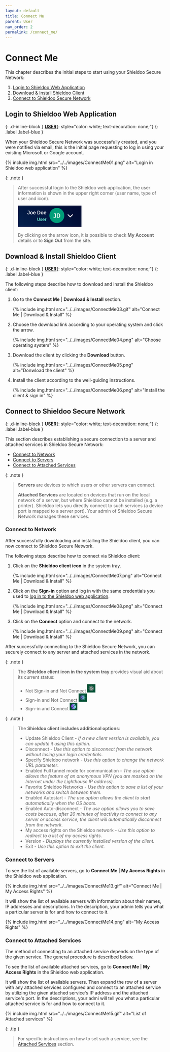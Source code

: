 ```yaml
---
layout: default
title: Connect Me
parent: User
nav_order: 2
permalink: /connect_me/
---
```


# Connect Me
This chapter describes the initial steps to start using your Shieldoo Secure Network:
1. [Login to Shieldoo Web Application](/connect_me/#login-to-shieldoo-web-application)
2. [Download & Install Shieldoo Client](/connect_me/#download--install-shieldoo-client)
3. [Connect to Shieldoo Secure Network](/connect_me/#connect-to-shieldoo-secure-network)

## Login to Shieldoo Web Application
{: .d-inline-block }
[__USER__](/user_getting_started/#getting-started){: style="color: white; text-decoration: none;"}
{: .label .label-blue }

When your Shieldoo Secure Network was successfully created, and you were notified via email, this is the initial page requesting to log in using your existing Microsoft or Google account.

{% include img.html src="../../images/ConnectMe01.png" alt="Login in Shieldoo web application" %}

{: .note }
> After successful login to the Shieldoo web application, the user information is shown in the upper right corner (user name, type of user and icon).
> 
> ![](../../images/ConnectMe02.png)
> 
> By clicking on the arrow icon, it is possible to check __My Account__ details or to __Sign Out__ from the site.

## Download & Install Shieldoo Client
{: .d-inline-block }
[__USER__](/user_getting_started/#getting-started){: style="color: white; text-decoration: none;"}
{: .label .label-blue }

The following steps describe how to download and install the Shieldoo client:
1. Go to the __Connect Me__ \| __Download & Install__ section.

    {% include img.html src="../../images/ConnectMe03.gif" alt="Connect Me | Download & Install" %}

2. Choose the download link according to your operating system and click the arrow.

    {% include img.html src="../../images/ConnectMe04.png" alt="Choose operating system" %}

3. Download the client by clicking the __Download__ button.

    {% include img.html src="../../images/ConnectMe05.png" alt="Donwload the client" %}

4. Install the client according to the well-guiding instructions.

    {% include img.html src="../../images/ConnectMe06.png" alt="Install the client & sign in" %}

## Connect to Shieldoo Secure Network
{: .d-inline-block }
[__USER__](/user_getting_started/#getting-started){: style="color: white; text-decoration: none;"}
{: .label .label-blue }

This section describes establishing a secure connection to a server and attached services in Shieldoo Secure Network:
-  [Connect to Network](/connect_me/#connect-to-network)
-  [Connect to Servers](/connect_me/#connect-to-servers)
-  [Connect to Attached Services](/connect_me/#connect-to-attached-services)

{: .note }
>__Servers__ are devices to which users or other servers can connect.
>
>__Attached Services__ are located on devices that run on the local network of a server, but where Shieldoo cannot be installed (e.g. a printer). Shieldoo lets you directly connect to such services (a device port is mapped to a server port). Your admin of Shieldoo Secure Network manages these services.

### Connect to Network

After successfully downloading and installing the Shieldoo client, you can now connect to Shieldoo Secure Network.

The following steps describe how to connect via Shieldoo client:

1. Click on the __Shieldoo client icon__ in the system tray.

    {% include img.html src="../../images/ConnectMe07.png" alt="Connect Me | Download & Install" %}

2. Click on the __Sign-in__ option and log in with the same credentials you used to [log in to the Shieldoo web application](/connect_me/#login-to-shieldoo-web-application).

    {% include img.html src="../../images/ConnectMe08.png" alt="Connect Me | Download & Install" %}

3. Click on the __Connect__ option and connect to the network.

    {% include img.html src="../../images/ConnectMe09.png" alt="Connect Me | Download & Install" %}

After successfully connecting to the Shieldoo Secure Network, you can securely connect to any server and attached services in the network.


{: .note }
>The __Shieldoo client icon in the system tray__ provides visual aid about its current status:
>- Not Sign-in and Not Connect
> ![](../../images/ConnectMe10.png)
>- Sign-in and Not Connect
> ![](../../images/ConnectMe11.png)
>- Sign-in and Connect
> ![](../../images/ConnectMe12.png)

{: .note }
>The __Shieldoo client includes additional options__:
>- Update Shieldoo Client - _If a new client version is available, you can update it using this option_.
>- Disconnect - _Use this option to disconnect from the network without losing your login credentials_.
>- Specify Shieldoo network - _Use this option to change the network URL parameter_.
>- Enabled Full tunnel mode for communication - _The use option allows the feature of an anonymous VPN (you are masked on the Internet under the Lighthouse IP address)._
>- Favorite Shieldoo Networks - _Use this option to save a list of your networks and switch between them._
>- Enabled Autostart - _The use option allows the client to start automatically when the OS boots._ 
>- Enabled Auto-disconnect - _The use option allows you to save costs because, after 20 minutes of inactivity to connect to any server or access service, the client will automatically disconnect from the network._
>- My access rights on the Shieldoo network - _Use this option to redirect to a list of my access rights._
>- Version - _Displays the currently installed version of the client._
>- Exit - _Use this option to exit the client._

### Connect to Servers
To see the list of available servers, go to __Connect Me__ \| __My Access Rights__ in the Shieldoo web application.

{% include img.html src="../../images/ConnectMe13.gif" alt="Connect Me | My Access Rights" %}

It will show the list of available servers with information about their names, IP addresses and descriptions. In the description, your admin tells you what a particular server is for and how to connect to it.

{% include img.html src="../../images/ConnectMe14.png" alt="My Access Rights" %}

### Connect to Attached Services
The method of connecting to an attached service depends on the type of the given service. The general procedure is described below.

To see the list of available attached services, go to __Connect Me__ \| __My Access Rights__ in the Shieldoo web application. 

It will show the list of available servers. Then expand the row of a server with any attached services configured and connect to an attached service by utilizing the given attached service's IP address and the attached service's port. In the descriptions, your admi will tell you what a particular attached service is for and how to connect to it.

{% include img.html src="../../images/ConnectMe15.gif" alt="List of Attached services" %}

{: .tip }
> For specific instructions on how to set such a service, see the [Attached Services](/servers/#attached-services) section.

